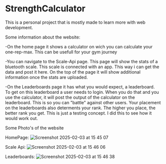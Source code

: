 # StrengthCalculator

This is a personal project that is mostly made to learn more with web development. 

Some information about the website:

-On the home page it shows a calculator on wich you can calculate your one-rep-max.
This can be usefull for your gym journey

-You can navigate to the Scale-Api page. This page will show the stats of a bluetooth scale.
This scale is connected with an app. This way i can get the data and post it here. 
On the top of the page it will show additional information once the stats are uploaded.

-On the Leaderboards page it has what you would expect, a leaderboard.
To get on this leaderboard a user needs to login.
When you do that and you use the calculator, it will post the output of the calculator on the leaderboard.
This is so you can "battle" against other users. Your placement on the leaderboards also determents your rank.
The higher you place, the better rank you get. This is just a testing concept. I did this to see how it would work out.

Some Photo's of the website

HomePage:
![Screenshot 2025-02-03 at 15 45 07](https://github.com/user-attachments/assets/b7795cc3-b172-4352-a2a1-da3c55c8b752)

Scale Api: 
![Screenshot 2025-02-03 at 15 46 06](https://github.com/user-attachments/assets/49f5874a-9f75-4069-abdd-c49d6544c690)

Leaderboards:
![Screenshot 2025-02-03 at 15 46 38](https://github.com/user-attachments/assets/2f4a92a0-c349-40e7-b2e5-924c5572b19f)
